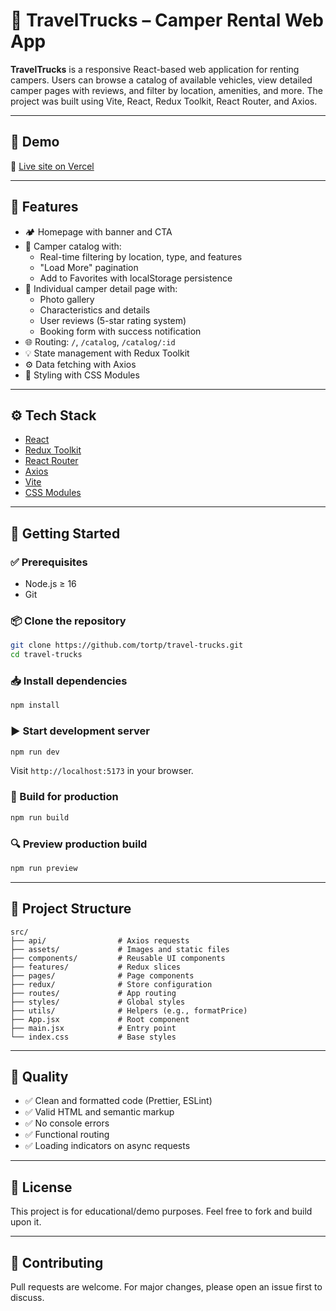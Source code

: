 # 🚐 TravelTrucks – Camper Rental Web App

**TravelTrucks** is a responsive React-based web application for renting campers. Users can browse a catalog of available vehicles, view detailed camper pages with reviews, and filter by location, amenities, and more. The project was built using Vite, React, Redux Toolkit, React Router, and Axios.

---

## 📸 Demo

🔗 [Live site on Vercel](https://travel-trucks-kappa-six.vercel.app/)

---

## 🧩 Features

- 🏕 Homepage with banner and CTA
- 🔎 Camper catalog with:
  - Real-time filtering by location, type, and features
  - "Load More" pagination
  - Add to Favorites with localStorage persistence
- 📄 Individual camper detail page with:
  - Photo gallery
  - Characteristics and details
  - User reviews (5-star rating system)
  - Booking form with success notification
- 🌐 Routing: `/`, `/catalog`, `/catalog/:id`
- 💡 State management with Redux Toolkit
- ⚙️ Data fetching with Axios
- 🎨 Styling with CSS Modules

---

## ⚙️ Tech Stack

- [React](https://reactjs.org/)
- [Redux Toolkit](https://redux-toolkit.js.org/)
- [React Router](https://reactrouter.com/)
- [Axios](https://axios-http.com/)
- [Vite](https://vitejs.dev/)
- [CSS Modules](https://github.com/css-modules/css-modules)

---

## 🚀 Getting Started

### ✅ Prerequisites

- Node.js ≥ 16
- Git

### 📦 Clone the repository

```bash
git clone https://github.com/tortp/travel-trucks.git
cd travel-trucks
```

### 📥 Install dependencies

```bash
npm install
```

### ▶️ Start development server

```bash
npm run dev
```

Visit `http://localhost:5173` in your browser.

### 🔨 Build for production

```bash
npm run build
```

### 🔍 Preview production build

```bash
npm run preview
```

---

## 📁 Project Structure

```
src/
├── api/                # Axios requests
├── assets/             # Images and static files
├── components/         # Reusable UI components
├── features/           # Redux slices
├── pages/              # Page components
├── redux/              # Store configuration
├── routes/             # App routing
├── styles/             # Global styles
├── utils/              # Helpers (e.g., formatPrice)
├── App.jsx             # Root component
├── main.jsx            # Entry point
└── index.css           # Base styles
```

---

## 🧪 Quality

- ✅ Clean and formatted code (Prettier, ESLint)
- ✅ Valid HTML and semantic markup
- ✅ No console errors
- ✅ Functional routing
- ✅ Loading indicators on async requests

---

## 📄 License

This project is for educational/demo purposes. Feel free to fork and build upon it.

---

## 🤝 Contributing

Pull requests are welcome. For major changes, please open an issue first to discuss.
